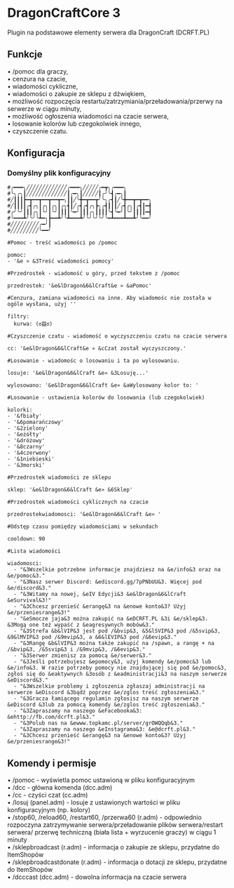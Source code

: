 # DragonCraftCore 3
Plugin na podstawowe elementy serwera dla DragonCraft (DCRFT.PL)

## Funkcje

• /pomoc dla graczy,\
• cenzura na czacie,\
• wiadomości cykliczne,\
• wiadomości o zakupie ze sklepu z dźwiękiem,\
• możliwość rozpoczęcia restartu/zatrzymiania/przeładowania/przerwy na serwerze w ciągu minuty,\
• możliwość ogłoszenia wiadomości na czacie serwera,\
• losowanie kolorów lub czegokolwiek innego,\
• czyszczenie czatu.

## Konfiguracja

### Domyślny plik konfiguracyjny

```
#╭━━━╮╱╱╱╱╱╱╱╱╱╱╱╱╱╭━━━╮╱╱╱╱╱╭━┳╮╭━━━╮
#╰╮╭╮┃╱╱╱╱╱╱╱╱╱╱╱╱╱┃╭━╮┃╱╱╱╱╱┃╭╯╰┫╭━╮┃
#╱┃┃┃┣━┳━━┳━━┳━━┳━╮┃┃╱╰╋━┳━━┳╯╰╮╭┫┃╱╰╋━━┳━┳━━╮
#╱┃┃┃┃╭┫╭╮┃╭╮┃╭╮┃╭╮┫┃╱╭┫╭┫╭╮┣╮╭┫┃┃┃╱╭┫╭╮┃╭┫┃━┫
#╭╯╰╯┃┃┃╭╮┃╰╯┃╰╯┃┃┃┃╰━╯┃┃┃╭╮┃┃┃┃╰┫╰━╯┃╰╯┃┃┃┃━┫
#╰━━━┻╯╰╯╰┻━╮┣━━┻╯╰┻━━━┻╯╰╯╰╯╰╯╰━┻━━━┻━━┻╯╰━━╯
#╱╱╱╱╱╱╱╱╱╭━╯┃
#╱╱╱╱╱╱╱╱╱╰━━╯

#Pomoc - treść wiadomości po /pomoc

pomoc:
- '&e » &3Treść wiadomości pomocy'

#Przedrostek - wiadomość u góry, przed tekstem z /pomoc

przedrostek: '&e&lDragon&6&lCraft&e » &aPomoc'

#Cenzura, zamiana wiadomości na inne. Aby wiadomośc nie została w ogóle wysłana, użyj ''

filtry:
  kurwa: (ಠ益ಠ)
  
#Czyszczenie czatu - wiadomość o wyczyszczeniu czatu na czacie serwera
  
cc: '&e&lDragon&6&lCraft&e » &cCzat został wyczyszczony.'
  
#Losowanie - wiadomośc o losowaniu i ta po wylosowaniu.

losuje: '&e&lDragon&6&lCraft &e» &3Losuję...'

wylosowano: '&e&lDragon&6&lCraft &e» &aWylosowany kolor to: '

#Losowanie - ustawienia kolorów do losowania (lub czegokolwiek)

kolorki:
- '&fbiały'
- '&6pomarańczowy'
- '&2zielony'
- '&eżółty'
- '&dróżowy'
- '&8czarny'
- '&4czerwony'
- '&1niebieski'
- '&3morski'

#Przedrostek wiadomości ze sklepu

sklep: '&e&lDragon&6&lCraft &e» &6Sklep'

#Przedrostek wiadomości cyklicznych na czacie

przedrostekwiadomosci: '&e&lDragon&6&lCraft &e» '

#Odstęp czasu pomiędzy wiadomościami w sekundach

cooldown: 90

#Lista wiadomości

wiadomosci:
  - "&3Wszelkie potrzebne informacje znajdziesz na &e/info&3 oraz na &e/pomoc&3."
  - "&3Nasz serwer Discord: &ediscord.gg/7pPNbUU&3. Więcej pod &e/discord&3."
  - "&3Witamy na nowej, &eIV Edycji&3 &e&lDragon&6&lCraft &eSurvival&3!"
  - "&3Chcesz przenieść &erangę&3 na &enowe konto&3? Użyj &e/przeniesrange&3!"
  - "&eSmocze jaja&3 można zakupić na &eDCRFT.PL &3i &e/sklep&3. &3Mogą one też wypaść z &eagresywnych mobów&3."
  - "&3Strefa &b&lVIP&3 jest pod /&bvip&3, &5&lSVIP&3 pod /&5svip&3, &9&lMVIP&3 pod /&9mvip&3, a &6&lEVIP&3 pod /&6evip&3."
  - "&3Rangę &b&lVIP&3 można także zakupić na /spawn, a rangę + na /&bvip&3, /&5svip&3 i /&9mvip&3, /&6evip&3."
  - "&3Serwer zmienisz za pomocą &e/serwer&3."
  - "&3Jeśli potrzebujesz &epomocy&3, użyj komendy &e/pomoc&3 lub &e/info&3. W razie potrzeby pomocy nie znajdującej się pod &e/pomoc&3, zgłoś się do &eaktywnych &3osób z &eadministracji&3 na naszym serwerze &eDiscord&3."
  - "&3Wszelkie problemy i zgłoszenia zgłaszaj administracji na serwerze &eDiscord &3bądź poprzez &e/zglos treść zgłoszenia&3."
  - "&3Gracza łamiącego regulamin zgłosisz na naszym serwerze &eDiscord &3lub za pomocą komendy &e/zglos treść zgłoszenia&3."
  - "&3Zapraszamy na naszego &eFacebooka&3: &ehttp://fb.com/dcrft.pl&3."
  - "&3Polub nas na &ewww.topkamc.pl/server/grOWQQqb&3."
  - "&3Zapraszamy na naszego &eInstagrama&3: &e@dcrft.pl&3."
  - "&3Chcesz przenieść &erangę&3 na &enowe konto&3? Użyj &e/przeniesrange&3!"
```

## Komendy i permisje
• /pomoc - wyświetla pomoc ustawioną w pliku konfiguracyjnym\
• /dcc <przeladuj>- główna komenda (dcc.adm)\
• /cc - czyści czat (cc.adm)\
• /losuj (panel.adm) - losuje z ustawionych wartości w pliku konfiguracyjnym (np. kolory)\
• /stop60, /reload60, /restart60, /przerwa60 (r.adm) - odpowiednio rozpoczyna zatrzymywanie serwera/przeładowanie plików serwera/restart serwera/ przerwę techniczną (biała lista + wyrzucenie graczy) w ciągu 1 minuty\
• /sklepbroadcast <gracz> <przedmiot> (r.adm) - informacja o zakupie ze sklepu, przydatne do ItemShopów\
• /sklepbroadcastdonate <gracz> <tekst> (r.adm) - informacja o dotacji ze sklepu, przydatne do ItemShopów\
• /dcccast <tekst> (dcc.adm) - dowolna informacja na czacie serwera

